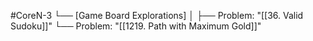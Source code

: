 #CoreN-3
└── [Game Board Explorations]
    │
    ├── Problem: "[[36. Valid Sudoku]]"
    └── Problem: "[[1219. Path with Maximum Gold]]"
